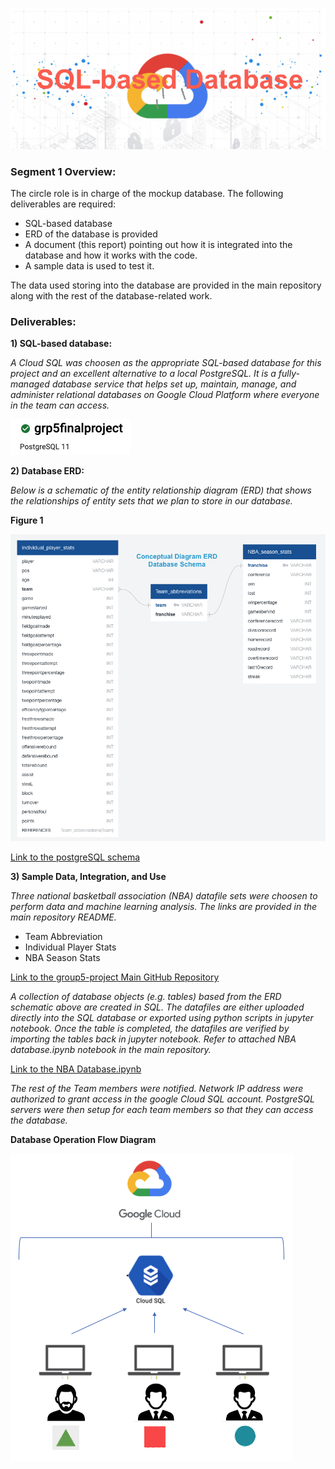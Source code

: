 ![](./Pictures/CircleHeader.png)

### Segment 1 Overview:

The circle role is in charge of the mockup database. The following deliverables are required:

- SQL-based database
- ERD of the database is provided
- A document (this report) pointing out how it is integrated into the database and how it works with the code.
- A sample data is used to test it. 

The data used storing into the database are provided in the main repository along with the rest of the database-related work.

### Deliverables:

**1) SQL-based database:** 

*A Cloud SQL was choosen as the appropriate SQL-based database for this project and an excellent alternative to a local PostgreSQL. It is a fully-managed database service that helps set up, maintain, manage, and administer relational databases on Google Cloud Platform where everyone in the team can access.* 

![](./Pictures/Cloud.png)

**2) Database ERD:**

*Below is a schematic of the entity relationship diagram (ERD) that shows the relationships of entity sets that we plan to store in our database.*

**Figure 1**

![](./Pictures/CircleERD.png)

[Link to the postgreSQL schema](https://github.com/JmSambajon/group5-project/blob/main/Resources/schema.sql)

**3) Sample Data, Integration, and Use** 

*Three national basketball association (NBA) datafile sets were choosen to perform data and machine learning analysis. The links are provided in the main repository README.*

- Team Abbreviation
- Individual Player Stats
- NBA Season Stats

[Link to the group5-project Main GitHub Repository](https://github.com/JmSambajon/group5-project)

*A collection of database objects (e.g. tables) based from the ERD schematic above are created in SQL. The datafiles are either uploaded directly into the SQL database or exported using python scripts in jupyter notebook. Once the table is completed, the datafiles are verified by importing the tables back in jupyter notebook. Refer to attached NBA database.ipynb notebook in the main repository.* 

[Link to the NBA Database.ipynb](https://github.com/JmSambajon/group5-project/blob/main/NBA%20Database.ipynb)

*The rest of the Team members were notified. Network IP address were authorized to grant access in the google Cloud SQL account. PostgreSQL servers were then setup for each team members so that they can access the database.* 

**Database Operation Flow Diagram**

![](./Pictures/Roles.png)


